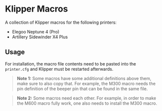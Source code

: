 # Klipper Macros

A collection of Klipper macros for the following printers:

- Elegoo Neptune 4 (Pro)
- Artillery Sidewinder X4 Plus

## Usage

For installation, the macro file contents need to be pasted into the `printer.cfg` and Klipper must be restarted afterwards.

> **Note 1:** Some macros have some additional definitions above them, make sure to also copy that. For example, the M300 macro needs the pin definition of the beeper pin that can be found in the same file.

> **Note 2:** Some macros need each other. For example, in order to make the M600 macro fully work, one also needs to install the M300 macro.
